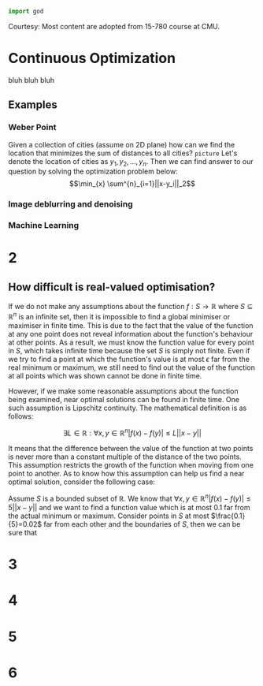 ```python
import god
```
Courtesy: Most content are adopted from 15-780 course at CMU.
# Continuous Optimization
bluh bluh bluh

## Examples

### Weber Point

Given a collection of cities (assume on 2D plane) how can we find the location that minimizes the sum of distances to all cities?
`picture`
Let's denote the location of cities as $y_1, y_2, ..., y_n$.
Then we can find answer to our question by solving the optimization problem below:
$$\min_{x} \sum^{n}_{i=1}||x-y_i||_2$$

### Image deblurring and denoising

### Machine Learning

# 2

## How difficult is real-valued optimisation?

If we do not make any assumptions about the function $f:S\rightarrow\mathbb{R}$ where $S\subseteq\mathbb{R}^n$ is an infinite set, then it is impossible to find a global minimiser or maximiser in finite time. This is due to the fact that the value of the function at any one point does not reveal information about the function's behaviour at other points. As a result, we must know the function value for every point in $S$, which takes infinite time because the set $S$ is simply not finite. Even if we try to find a point at which the function's value is at most  $\epsilon$ far from the real minimum or maximum, we still need to find out the value of the function at all points which was shown cannot be done in finite time.

However, if we make some reasonable assumptions about the function being examined, near optimal solutions can be found in finite time. One such assumption is Lipschitz continuity. The mathematical definition is as follows:

$$\exists L\in\mathbb{R}:\forall x,y\in\mathbb{R}^n|f(x)-f(y)|\le L||x-y||$$

It means that the difference between the value of the function at two points is never more than a constant multiple of the distance of the two points. This assumption restricts the growth of the function when moving from one point to another. As to know how this assumption can help us find a near optimal solution, consider the following case:

Assume $S$ is a bounded subset of $\mathbb{R}$. We know that $\forall x,y\in\mathbb{R}^n|f(x)-f(y)|\le 5||x-y||$ and we want to find a function value which is at most $0.1$ far from the actual minimum or maximum. Consider points in $S$ at most $\frac{0.1}{5}=0.02$ far from each other and the boundaries of $S$, then we can be sure that 

# 3


# 4

# 5

# 6
<!--stackedit_data:
eyJoaXN0b3J5IjpbMTczMDI1MTU0NiwtMTM5NTEyOTcyMCwtMj
A5MTEzNzE1MywtNzE0Mjc5MzgyLC05NTYxNTEwNTIsLTExNTAw
MDAxODMsLTkxMTgyMTc2NywxOTc0MDk2NTk5LC0xMzg1NzAwND
g4LDE3ODkzOTEzMzUsLTYyNTI1MDE2NCwxNjU5MDE0NjgzLC05
NDg1NDY2MSw1NTk5OTg0ODQsLTExODExNjg0MjgsMjAwNzk1MT
kwMCwtMTczNTk1OTUyOSwtMTQyMTA4NjAyMl19
-->